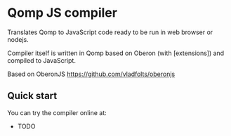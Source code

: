 # Qomp JS compiler

Translates Qomp to JavaScript code ready to be run in web browser or nodejs.

Compiler itself is written in Qomp based on Oberon (with [extensions]) and compiled to JavaScript.

Based on OberonJS https://github.com/vladfolts/oberonjs

## Quick start
You can try the compiler online at:
 - TODO


